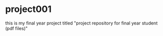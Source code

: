# project001
this is my final year project titled "project repository for final year student (pdf files)"
